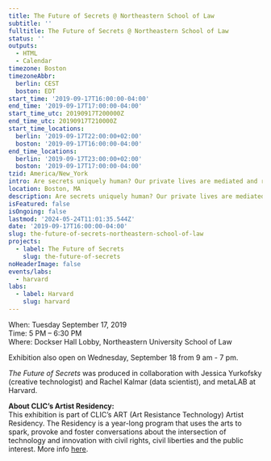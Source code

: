 ```yaml
---
title: The Future of Secrets @ Northeastern School of Law
subtitle: ''
fulltitle: The Future of Secrets @ Northeastern School of Law
status: ''
outputs:
  - HTML
  - Calendar
timezone: Boston
timezoneAbbr:
  berlin: CEST
  boston: EDT
start_time: '2019-09-17T16:00:00-04:00'
end_time: '2019-09-17T17:00:00-04:00'
start_time_utc: 20190917T200000Z
end_time_utc: 20190917T210000Z
start_time_locations:
  berlin: '2019-09-17T22:00:00+02:00'
  boston: '2019-09-17T16:00:00-04:00'
end_time_locations:
  berlin: '2019-09-17T23:00:00+02:00'
  boston: '2019-09-17T17:00:00-04:00'
tzid: America/New_York
intro: Are secrets uniquely human? Our private lives are mediated and recorded by digital devices. Where are our secrets now? How will intelligent systems of the future process the data we leave behind? What kind of relationships do we have with these systems, and why do we trust them with our most private information?
location: Boston, MA
description: Are secrets uniquely human? Our private lives are mediated and recorded by digital devices. Where are our secrets now? How will intelligent systems of the…
isFeatured: false
isOngoing: false
lastmod: '2024-05-24T11:01:35.544Z'
date: '2019-09-17T16:00:00-04:00'
slug: the-future-of-secrets-northeastern-school-of-law
projects:
  - label: The Future of Secrets
    slug: the-future-of-secrets
noHeaderImage: false
events/labs:
  - harvard
labs:
  - label: Harvard
    slug: harvard
---
```

When: Tuesday September 17, 2019<br />
Time: 5 PM – 6:30 PM<br />
Where: Dockser Hall Lobby, Northeastern University School of Law

Exhibition also open on Wednesday, September 18 from 9 am - 7 pm.

*The Future of Secrets* was produced in collaboration with Jessica Yurkofsky (creative technologist) and Rachel Kalmar (data scientist), and metaLAB at Harvard.

**About CLIC’s Artist Residency:**<br />
This exhibition is part of CLIC’s ART (Art Resistance Technology) Artist Residency. The Residency is a year-long program that uses the arts to spark, provoke and foster conversations about the intersection of technology and innovation with civil rights, civil liberties and the public interest. More info [here](https://www.northeastern.edu/clic/event/future-of-secrets/).